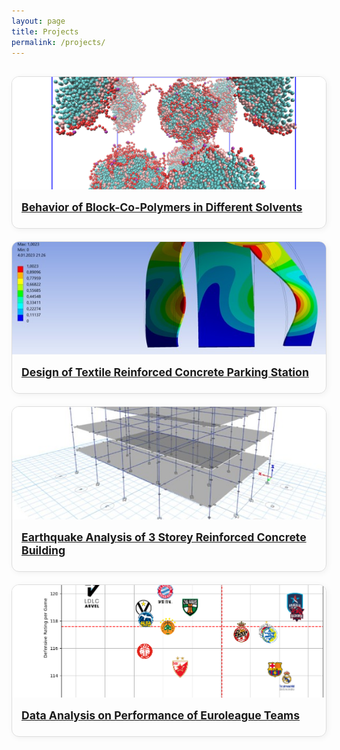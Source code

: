 ```yaml
---
layout: page
title: Projects
permalink: /projects/
---
```


<style>
.project-grid {
  display: grid;
  grid-template-columns: repeat(auto-fit, minmax(280px, 1fr));
  gap: 20px;
  margin-top: 30px;
}
.project-card {
  border: 1px solid #ddd;
  border-radius: 12px;
  overflow: hidden;
  box-shadow: 2px 2px 10px rgba(0,0,0,0.05);
  transition: transform 0.3s ease;
}
.project-card:hover {
  transform: translateY(-5px);
}
.project-card img {
  width: 100%;
  height: 180px;
  object-fit: cover;
}
.project-content {
  padding: 15px;
}
.project-title {
  font-size: 1.1rem;
  font-weight: bold;
  margin-bottom: 0.5rem;
}
</style>

<div class="project-grid">

  <a href="/projects/block-copolymers" class="project-card">
    <img src="/assets/images/copolymers.jpg" alt="Block-Co-Polymers">
    <div class="project-content">
      <div class="project-title">Behavior of Block-Co-Polymers in Different Solvents</div>
    </div>
  </a>

  <a href="/projects/trc-parking" class="project-card">
    <img src="/assets/images/trc-parking.jpg" alt="Textile Concrete">
    <div class="project-content">
      <div class="project-title">Design of Textile Reinforced Concrete Parking Station</div>
    </div>
  </a>

  <a href="/projects/earthquake-analysis" class="project-card">
    <img src="/assets/images/earthquake.jpg" alt="Earthquake Building Analysis">
    <div class="project-content">
      <div class="project-title">Earthquake Analysis of 3 Storey Reinforced Concrete Building</div>
    </div>
  </a>

   <a href="/projects/euroleague-analysis" class="project-card">
    <img src="/assets/images/euroleague.jpg" alt="Euroleague Analysis">
    <div class="project-content">
      <div class="project-title">Data Analysis on Performance of Euroleague Teams</div>
    </div>
  </a>

</div>
